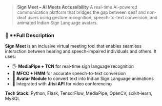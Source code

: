
> **Sign Meet – AI Meets Accessibility**
> A real-time AI-powered communication platform that bridges the gap between deaf and non-deaf users using gesture recognition, speech-to-text conversion, and animated Indian Sign Language avatars.
### 🧾 **Full Description 
   
**Sign Meet** is an inclusive virtual meeting tool that enables seamless interaction between hearing and speech-impaired individuals and others.
It uses:

* 🖐️ **MediaPipe + TCN** for real-time sign language recognition
* 🎤 **MFCC + HMM** for accurate speech-to-text conversion
* 🧍 **Avatar Module** to convert text into Indian Sign Language animations
* 🎥 Integrated with **Jitsi API** for video conferencing

**Tech Stack**: Python, Flask, TensorFlow, MediaPipe, OpenCV, scikit-learn, MySQL

